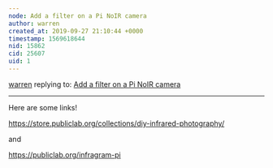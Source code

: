 ```yaml
---
node: Add a filter on a Pi NoIR camera
author: warren
created_at: 2019-09-27 21:10:44 +0000
timestamp: 1569618644
nid: 15862
cid: 25607
uid: 1
---
```




[warren](../profile/warren) replying to: [Add a filter on a Pi NoIR camera](../notes/fsxskillz/03-05-2018/add-a-filter-on-a-pi-noir-camera)

----
Here are some links!

https://store.publiclab.org/collections/diy-infrared-photography/

and 

https://publiclab.org/infragram-pi